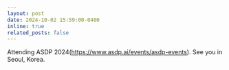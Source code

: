 ```yaml
---
layout: post
date: 2024-10-02 15:59:00-0400
inline: true
related_posts: false
---
```


Attending ASDP 2024(https://www.asdp.ai/events/asdp-events). See you in Seoul, Korea.